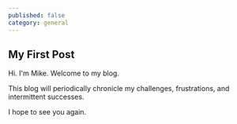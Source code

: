 ```yaml
---
published: false
category: general
---
```

## My First Post

Hi. I'm Mike. Welcome to my blog.

This blog will periodically chronicle my challenges, frustrations, and intermittent successes.

I hope to see you again.
